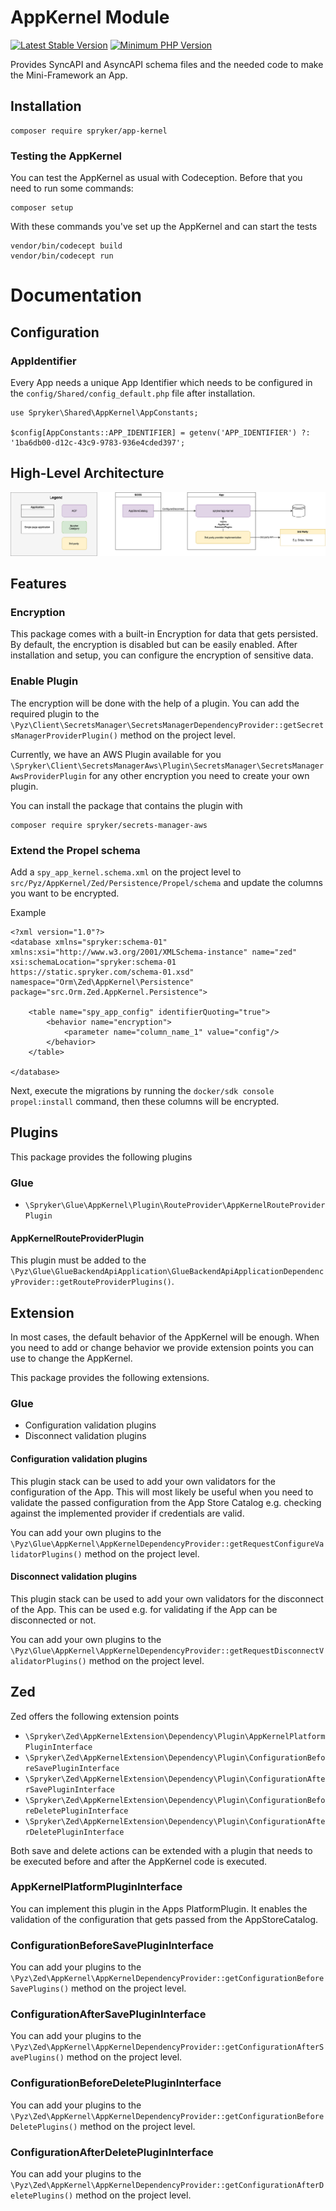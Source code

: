 # AppKernel Module
[![Latest Stable Version](https://poser.pugx.org/spryker/app-kernel/v/stable.svg)](https://packagist.org/packages/spryker/app-kernel)
[![Minimum PHP Version](https://img.shields.io/badge/php-%3E%3D%208.1-8892BF.svg)](https://php.net/)

Provides SyncAPI and AsyncAPI schema files and the needed code to make the Mini-Framework an App.

## Installation

```
composer require spryker/app-kernel
```

### Testing the AppKernel

You can test the AppKernel as usual with Codeception. Before that you need to run some commands:

```
composer setup
```

With these commands you've set up the AppKernel and can start the tests

```
vendor/bin/codecept build
vendor/bin/codecept run
```

# Documentation

## Configuration
### AppIdentifier

Every App needs a unique App Identifier which needs to be configured in the `config/Shared/config_default.php` file after installation.

```
use Spryker\Shared\AppKernel\AppConstants;

$config[AppConstants::APP_IDENTIFIER] = getenv('APP_IDENTIFIER') ?: '1ba6db00-d12c-43c9-9783-936e4cded397';
```

## High-Level Architecture

[<img alt="alt_text" width="auto" src="docs/images/app-kernel-high-level-architecture.svg" />](https://docs.spryker.com/)

## Features

### Encryption
This package comes with a built-in Encryption for data that gets persisted. By default, the encryption is disabled but can be easily enabled. After installation and setup, you can configure the encryption of sensitive data.

### Enable Plugin
The encryption will be done with the help of a plugin. You can add the required plugin to the `\Pyz\Client\SecretsManager\SecretsManagerDependencyProvider::getSecretsManagerProviderPlugin()` method on the project level.

Currently, we have an AWS Plugin available for you `\Spryker\Client\SecretsManagerAws\Plugin\SecretsManager\SecretsManagerAwsProviderPlugin` for any other encryption you need to create your own plugin.

You can install the package that contains the plugin with

```
composer require spryker/secrets-manager-aws
```

### Extend the Propel schema

Add a `spy_app_kernel.schema.xml` on the project level to `src/Pyz/AppKernel/Zed/Persistence/Propel/schema` and update the columns you want to be encrypted.

Example

```
<?xml version="1.0"?>
<database xmlns="spryker:schema-01" xmlns:xsi="http://www.w3.org/2001/XMLSchema-instance" name="zed" xsi:schemaLocation="spryker:schema-01 https://static.spryker.com/schema-01.xsd" namespace="Orm\Zed\AppKernel\Persistence" package="src.Orm.Zed.AppKernel.Persistence">

    <table name="spy_app_config" identifierQuoting="true">
        <behavior name="encryption">
            <parameter name="column_name_1" value="config"/>
        </behavior>
    </table>

</database>
```

Next, execute the migrations by running the `docker/sdk console propel:install` command, then these columns will be encrypted.

## Plugins

This package provides the following plugins

### Glue

- `\Spryker\Glue\AppKernel\Plugin\RouteProvider\AppKernelRouteProviderPlugin`

#### AppKernelRouteProviderPlugin

This plugin must be added to the `\Pyz\Glue\GlueBackendApiApplication\GlueBackendApiApplicationDependencyProvider::getRouteProviderPlugins()`.

## Extension

In most cases, the default behavior of the AppKernel will be enough. When you need to add or change behavior we provide extension points you can use to change the AppKernel.

This package provides the following extensions.

### Glue

- Configuration validation plugins
- Disconnect validation plugins

#### Configuration validation plugins

This plugin stack can be used to add your own validators for the configuration of the App. This will most likely be useful when you need to validate the passed configuration from the App Store Catalog e.g. checking against the implemented provider if credentials are valid.

You can add your own plugins to the `\Pyz\Glue\AppKernel\AppKernelDependencyProvider::getRequestConfigureValidatorPlugins()` method on the project level.

#### Disconnect validation plugins

This plugin stack can be used to add your own validators for the disconnect of the App. This can be used e.g. for validating if the App can be disconnected or not.

You can add your own plugins to the `\Pyz\Glue\AppKernel\AppKernelDependencyProvider::getRequestDisconnectValidatorPlugins()` method on the project level.

## Zed

Zed offers the following extension points

- `\Spryker\Zed\AppKernelExtension\Dependency\Plugin\AppKernelPlatformPluginInterface`
- `\Spryker\Zed\AppKernelExtension\Dependency\Plugin\ConfigurationBeforeSavePluginInterface`
- `\Spryker\Zed\AppKernelExtension\Dependency\Plugin\ConfigurationAfterSavePluginInterface`
- `\Spryker\Zed\AppKernelExtension\Dependency\Plugin\ConfigurationBeforeDeletePluginInterface`
- `\Spryker\Zed\AppKernelExtension\Dependency\Plugin\ConfigurationAfterDeletePluginInterface`

Both save and delete actions can be extended with a plugin that needs to be executed before and after the AppKernel code is executed.

### AppKernelPlatformPluginInterface

You can implement this plugin in the Apps PlatformPlugin. It enables the validation of the configuration that gets passed from the AppStoreCatalog.

### ConfigurationBeforeSavePluginInterface

You can add your plugins to the `\Pyz\Zed\AppKernel\AppKernelDependencyProvider::getConfigurationBeforeSavePlugins()` method on the project level.

### ConfigurationAfterSavePluginInterface

You can add your plugins to the `\Pyz\Zed\AppKernel\AppKernelDependencyProvider::getConfigurationAfterSavePlugins()` method on the project level.

### ConfigurationBeforeDeletePluginInterface

You can add your plugins to the `\Pyz\Zed\AppKernel\AppKernelDependencyProvider::getConfigurationBeforeDeletePlugins()` method on the project level.

### ConfigurationAfterDeletePluginInterface

You can add your plugins to the `\Pyz\Zed\AppKernel\AppKernelDependencyProvider::getConfigurationAfterDeletePlugins()` method on the project level.




